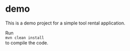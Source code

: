 # demo
 This is a demo project for a simple tool rental application.

Run \
`mvn clean install` \
to compile the code.
